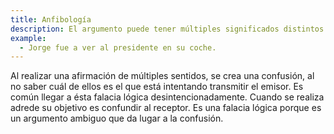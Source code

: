 ```yaml
---
title: Anfibología
description: El argumento puede tener múltiples significados distintos.
example:
  - Jorge fue a ver al presidente en su coche.
---
```

Al realizar una afirmación de múltiples sentidos, se crea una confusión, al no saber cuál de ellos es el que está intentando transmitir el emisor. Es común llegar a ésta falacia lógica desintencionadamente. Cuando se realiza adrede su objetivo es confundir al receptor. Es una falacia lógica porque es un argumento ambiguo que da lugar a la confusión.
